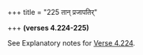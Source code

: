 +++
title = "225 तान् प्रजापतिर्"

+++
**(verses 4.224-225)**

See Explanatory notes for [Verse
4.224](/hinduism/book/manusmriti-with-the-commentary-of-medhatithi/d/doc200328.html#explanatory-notes "English translation of verse").


